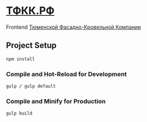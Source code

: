 # [ТФКК.РФ](https://xn--j1aawi.xn--p1ai/)

Frontend [Тюменской Фасадно-Кровельной Компании](https://xn--j1aawi.xn--p1ai/)

## Project Setup

```sh
npm install
```

### Compile and Hot-Reload for Development

```sh
gulp / gulp default
```

### Compile and Minify for Production

```sh
gulp build
```
